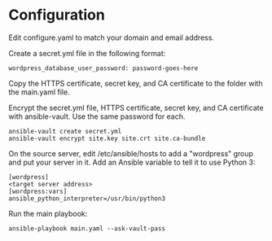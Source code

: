 # Configuration
Edit configure.yaml to match your domain and email address.
 
Create a secret.yml file in the following format:
 
 	wordpress_database_user_password: password-goes-here

Copy the HTTPS certificate, secret key, and CA certificate to the folder with the main.yaml file.

Encrypt the secret.yml file, HTTPS certificate, secret key, and CA certificate with ansible-vault. Use the same password for each.

	ansible-vault create secret.yml
	ansible-vault encrypt site.key site.crt site.ca-bundle

On the source server, edit /etc/ansible/hosts to add a "wordpress" group and put your server in it. Add an Ansible variable to tell it to use Python 3:

	[wordpress]
	<target server address>
	[wordpress:vars]
	ansible_python_interpreter=/usr/bin/python3

	
Run the main playbook:

	ansible-playbook main.yaml --ask-vault-pass